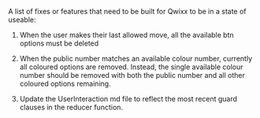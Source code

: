 A list of fixes or features that need to be built for Qwixx to be in a state of useable:

1. When the user makes their last allowed move, all the available btn options must be deleted

2. When the public number matches an available colour number, currently all coloured options are removed. Instead, the single available colour number should be removed with both the public number and all other coloured options remaining.

3. Update the UserInteraction md file to reflect the most recent guard clauses in the reducer function.
